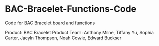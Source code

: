# BAC-Bracelet-Functions-Code
Code for BAC Bracelet board and functions

Product: BAC Bracelet
Product Team: Anthony Milne, Tiffany Yu, Sophia Carter, Jacyln Thompson, Noah Cowie, Edward Buckser
